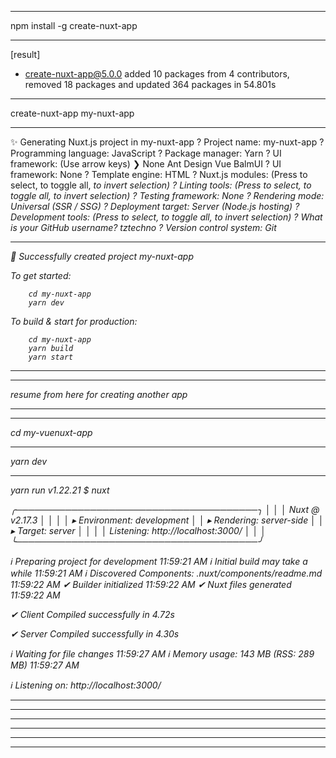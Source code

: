 
----------------------------------------
npm install -g create-nuxt-app

----------------------------------------
[result]
+ create-nuxt-app@5.0.0
added 10 packages from 4 contributors, removed 18 packages and updated 364 packages in 54.801s
----------------------------------------
create-nuxt-app my-nuxt-app

----------------------------------------
✨  Generating Nuxt.js project in my-nuxt-app
? Project name: my-nuxt-app
? Programming language: JavaScript
? Package manager: Yarn
? UI framework: (Use arrow keys)
❯ None 
  Ant Design Vue 
  BalmUI 
? UI framework: None
? Template engine: HTML
? Nuxt.js modules: (Press <space> to select, <a> to toggle all, <i> to invert selection)
? Linting tools: (Press <space> to select, <a> to toggle all, <i> to invert selection)
? Testing framework: None
? Rendering mode: Universal (SSR / SSG)
? Deployment target: Server (Node.js hosting)
? Development tools: (Press <space> to select, <a> to toggle all, <i> to invert selection)
? What is your GitHub username? tztechno
? Version control system: Git

----------------------------------------
🎉  Successfully created project my-nuxt-app

  To get started:

        cd my-nuxt-app
        yarn dev

  To build & start for production:

        cd my-nuxt-app
        yarn build
        yarn start
----------------------------------------
----------------------------------------
resume from here for creating another app

----------------------------------------
----------------------------------------
cd my-vuenuxt-app

----------------------------------------
yarn dev

----------------------------------------
yarn run v1.22.21
$ nuxt

   ╭───────────────────────────────────────╮
   │                                       │
   │   Nuxt @ v2.17.3                      │
   │                                       │
   │   ▸ Environment: development          │
   │   ▸ Rendering:   server-side          │
   │   ▸ Target:      server               │
   │                                       │
   │   Listening: http://localhost:3000/   │
   │                                       │
   ╰───────────────────────────────────────╯

ℹ Preparing project for development                                                                            11:59:21 AM
ℹ Initial build may take a while                                                                               11:59:21 AM
ℹ Discovered Components: .nuxt/components/readme.md                                                            11:59:22 AM
✔ Builder initialized                                                                                          11:59:22 AM
✔ Nuxt files generated                                                                                         11:59:22 AM

✔ Client
  Compiled successfully in 4.72s

✔ Server
  Compiled successfully in 4.30s

ℹ Waiting for file changes                                                                                     11:59:27 AM
ℹ Memory usage: 143 MB (RSS: 289 MB)                                                                           11:59:27 AM

ℹ Listening on: http://localhost:3000/       

----------------------------------------
----------------------------------------
----------------------------------------
----------------------------------------
----------------------------------------
----------------------------------------
